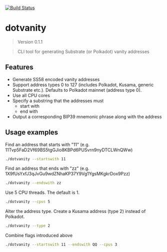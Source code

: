 [![Build Status](https://travis-ci.com/hukkinj1/dotvanity.svg?branch=master)](https://travis-ci.com/hukkinj1/dotvanity)
# dotvanity

<!--- Don't edit the version line below manually. Let bump2version do it for you. -->
> Version 0.1.1

> CLI tool for generating Substrate (or Polkadot) vanity addresses


## Features
* Generate SS58 encoded vanity addresses
* Support address types 0 to 127 (includes Polkadot, Kusama, generic Substrate etc.). Defaults to Polkadot mainnet (address type 0).
* Use all CPU cores
* Specify a substring that the addresses must
    * start with
    * end with
* Output a corresponding BIP39 mnemonic phrase along with the address

## Usage examples
Find an address that starts with "11" (e.g. 11Tvp5FaD2Vf69BS5tgGJio8KBPd6PUSvrn9nyDTCLWnQWw)
```bash
./dotvanity --startswith 11
```

Find an address that ends with "zz" (e.g. 1X9fUsYxfJ3qJvGu9wdZNhaKP37Y9Vg1YgsMKgkrDox9Pzz)
```bash
./dotvanity --endswith zz
```

Use 5 CPU threads. The default is 1.
```bash
./dotvanity --cpus 5
```

Alter the address type. Create a Kusama address (type 2) instead of Polkadot.
```bash
./dotvanity --type 2
```

Combine flags introduced above
```bash
./dotvanity --startswith 11 --endswith QQ --cpus 3
```
